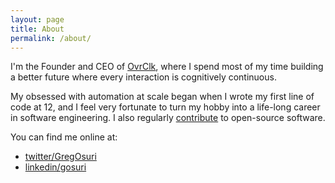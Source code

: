 ```yaml
---
layout: page
title: About
permalink: /about/
---
```


I'm the Founder and CEO of [OvrClk](http://ovrclk.com), where I spend most of my time building a better future where every interaction is cognitively continuous.

My obsessed with automation at scale began when I wrote my first line of code at 12, and I feel very fortunate to turn my hobby into a life-long career in software engineering. I also regularly [contribute](http://github.com/gosuri) to open-source software.

You can find me online at:

* [twitter/GregOsuri](https://twitter.com/GregOsuri)
* [linkedin/gosuri](https://www.linkedin.com/in/gosuri)

